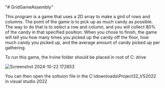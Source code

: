 "# GridGameAssembly" 


This program is a game that uses a 2D array to make a gird of rows and columns. The point of the game is to pick up as much candy as possible. 
The way to do that is to select a row and column, and you will collect 80% of the candy in that specified position.
When you chose to finish, the game will tell you how many times you picked up the candy off the floor, how much candy you picked up, and the average amount of candy picked up per gathering.



To run this game, the Irvine folder should be placed in root of C: drive


![Screenshot 2024-10-22 172853](https://github.com/user-attachments/assets/8e141262-740c-4bb9-8227-1af5de7bd0b1)




You can then open the soltuion file in the C:\downloads\Project32_VS2022 in visual studio 2022
